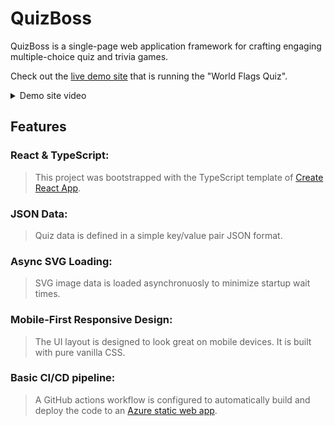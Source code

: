 # QuizBoss

QuizBoss is a single-page web application framework for crafting engaging multiple-choice quiz and trivia games.

Check out the [live demo site](https://white-desert-06da4b010.5.azurestaticapps.net/) that is running the "World Flags Quiz".
<details>
  <summary>Demo site video</summary>
###### https://white-desert-06da4b010.5.azurestaticapps.net/
  
https://github.com/user-attachments/assets/4e0bbb29-d85a-4026-ba6f-787f4f5d2197

</details>


## Features

### React & TypeScript:
> This project was bootstrapped with the TypeScript template of [Create React App](https://github.com/facebook/create-react-app).

### JSON Data:
> Quiz data is defined in a simple key/value pair JSON format.

### Async SVG Loading:
> SVG image data is loaded asynchronuosly to minimize startup wait times.

### Mobile-First Responsive Design:
> The UI layout is designed to look great on mobile devices. It is built with pure vanilla CSS.

### Basic CI/CD pipeline:
> A GitHub actions workflow is configured to automatically build and deploy the code to an [Azure static web app](https://azure.microsoft.com/en-us/products/app-service/static).





